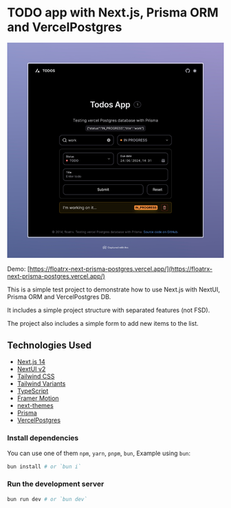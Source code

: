 # TODO app with Next.js, Prisma ORM and VercelPostgres

![Screenshot](public/screenshot.png)

Demo: [https://floatrx-next-prisma-postgres.vercel.app/](https://floatrx-next-prisma-postgres.vercel.app/) 

This is a simple test project to demonstrate how to use Next.js with NextUI, Prisma ORM and VercelPostgres DB. 

It includes a simple project structure with separated features (not FSD).

The project also includes a simple form to add new items to the list.

## Technologies Used

- [Next.js 14](https://nextjs.org/docs/getting-started)
- [NextUI v2](https://nextui.org/)
- [Tailwind CSS](https://tailwindcss.com/)
- [Tailwind Variants](https://tailwind-variants.org)
- [TypeScript](https://www.typescriptlang.org/)
- [Framer Motion](https://www.framer.com/motion/)
- [next-themes](https://github.com/pacocoursey/next-themes)
- [Prisma](https://www.prisma.io/)
- [VercelPostgres](https://vercel.com/docs/storage/vercel-postgres)

### Install dependencies

You can use one of them `npm`, `yarn`, `pnpm`, `bun`, Example using `bun`:

```bash
bun install # or `bun i`
```

### Run the development server

```bash
bun run dev # or `bun dev`
```

